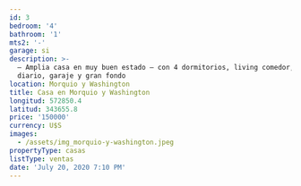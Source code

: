 ```yaml
---
id: 3
bedroom: '4'
bathroom: '1'
mts2: '-'
garage: si
description: >-
  – Amplia casa en muy buen estado – con 4 dormitorios, living comedor, estar
  diario, garaje y gran fondo
location: Morquio y Washington
title: Casa en Morquio y Washington
longitud: 572850.4
latitud: 343655.8
price: '150000'
currency: U$S
images:
  - /assets/img_morquio-y-washington.jpeg
propertyType: casas
listType: ventas
date: 'July 20, 2020 7:10 PM'
---
```


